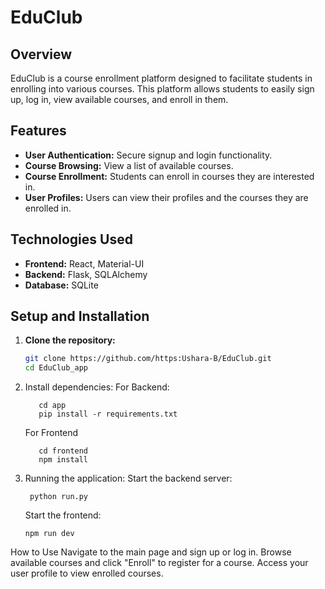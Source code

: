 # EduClub

## Overview
EduClub is a course enrollment platform designed to facilitate students in enrolling into various courses. This platform allows students to easily sign up, log in, view available courses, and enroll in them.

## Features
- **User Authentication:** Secure signup and login functionality.
- **Course Browsing:** View a list of available courses.
- **Course Enrollment:** Students can enroll in courses they are interested in.
- **User Profiles:** Users can view their profiles and the courses they are enrolled in.

## Technologies Used
- **Frontend:** React, Material-UI
- **Backend:** Flask, SQLAlchemy
- **Database:** SQLite

## Setup and Installation
1. **Clone the repository:**
   ```bash
   git clone https://github.com/https:Ushara-B/EduClub.git
   cd EduClub_app
2. Install dependencies:
    For Backend:

          cd app
          pip install -r requirements.txt

   For Frontend

          cd frontend
          npm install

3. Running the application:
    Start the backend server:

        python run.py

    Start the frontend:
   
       npm run dev

How to Use
Navigate to the main page and sign up or log in.
Browse available courses and click "Enroll" to register for a course.
Access your user profile to view enrolled courses.

   
